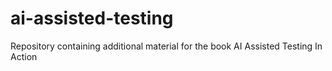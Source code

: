 # ai-assisted-testing
Repository containing additional material for the book AI Assisted Testing In Action
